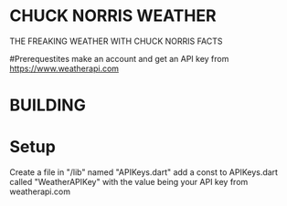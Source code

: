 # CHUCK NORRIS WEATHER

THE FREAKING WEATHER WITH CHUCK NORRIS FACTS

#Prerequestites
make an account and get an API key from https://www.weatherapi.com

# BUILDING

# Setup

Create a file in "/lib" named "APIKeys.dart"
add a const to APIKeys.dart called "WeatherAPIKey" with the value being your API key from weatherapi.com


